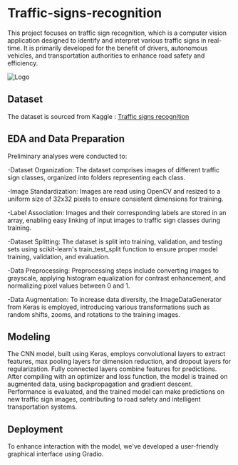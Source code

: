 # Traffic-signs-recognition

This project focuses on traffic sign recognition, which is a computer vision application designed to identify and interpret various traffic signs in real-time. It is primarily developed for the benefit of drivers, autonomous vehicles, and transportation authorities to enhance road safety and efficiency.


![Logo](https://www-sygic.akamaized.net/content/13-what-is/0-sign-recognition/traffic-sign-recognition.png)



## Dataset

The dataset is sourced from Kaggle : [Traffic signs recognition](https://www.kaggle.com/datasets/meowmeowmeowmeowmeow/gtsrb-german-traffic-sign)


## EDA and Data Preparation

Preliminary analyses were conducted to:

-Dataset Organization: The dataset comprises images of different traffic sign classes, organized into folders representing each class.

-Image Standardization: Images are read using OpenCV and resized to a uniform size of 32x32 pixels to ensure consistent dimensions for training.

-Label Association: Images and their corresponding labels are stored in an array, enabling easy linking of input images to traffic sign classes during training.

-Dataset Splitting: The dataset is split into training, validation, and testing sets using scikit-learn's train_test_split function to ensure proper model training, validation, and evaluation.

-Data Preprocessing: Preprocessing steps include converting images to grayscale, applying histogram equalization for contrast enhancement, and normalizing pixel values between 0 and 1.

-Data Augmentation: To increase data diversity, the ImageDataGenerator from Keras is employed, introducing various transformations such as random shifts, zooms, and rotations to the training images.


## Modeling 

The CNN model, built using Keras, employs convolutional layers to extract features, max pooling layers for dimension reduction, and dropout layers for regularization. Fully connected layers combine features for predictions. After compiling with an optimizer and loss function, the model is trained on augmented data, using backpropagation and gradient descent. Performance is evaluated, and the trained model can make predictions on new traffic sign images, contributing to road safety and intelligent transportation systems.

 
## Deployment

To enhance interaction with the model, we've developed a user-friendly graphical interface using Gradio.

